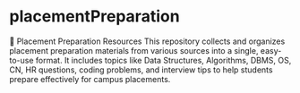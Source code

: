 # placementPreparation
📘 Placement Preparation Resources This repository collects and organizes placement preparation materials from various sources into a single, easy-to-use format. It includes topics like Data Structures, Algorithms, DBMS, OS, CN, HR questions, coding problems, and interview tips to help students prepare effectively for campus placements.
